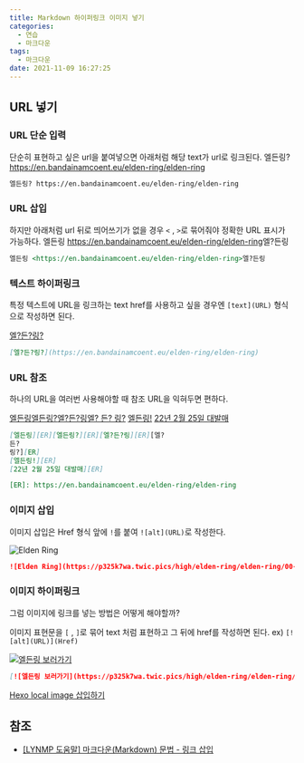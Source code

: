 ```yaml
---
title: Markdown 하이퍼링크 이미지 넣기
categories:
  - 연습
  - 마크다운
tags:
  - 마크다운
date: 2021-11-09 16:27:25
---
```


## URL 넣기

### URL 단순 입력

단순히 표현하고 싶은 url을 붙여넣으면 아래처럼 해당 text가 url로 링크된다.
엘든링? https://en.bandainamcoent.eu/elden-ring/elden-ring
```markdown
엘든링? https://en.bandainamcoent.eu/elden-ring/elden-ring
```

### URL 삽입

하지만 아래처럼 url 뒤로 띄어쓰기가 없을 경우 `<` , `>`로 묶어줘야 정확한 URL 표시가 가능하다.
엘든링 <https://en.bandainamcoent.eu/elden-ring/elden-ring>엘?든링
```markdown
엘든링 <https://en.bandainamcoent.eu/elden-ring/elden-ring>엘?든링
```
### 텍스트 하이퍼링크

특정 텍스트에 URL을 링크하는 text href를 사용하고 싶을 경우엔 `[text](URL)` 형식으로 작성하면 된다.

[엘?든?링?](https://en.bandainamcoent.eu/elden-ring/elden-ring)
```markdown
[엘?든?링?](https://en.bandainamcoent.eu/elden-ring/elden-ring)
```

### URL 참조

하나의 URL을 여러번 사용해야할 때 참조 URL을 익혀두면 편하다.

[엘든링][ER][엘든링?][ER][엘?든?링][ER][엘?
든?
링?][ER]
[엘든링!][ER]
[22년 2월 25일 대발매][ER]

[ER]: https://en.bandainamcoent.eu/elden-ring/elden-ring

```markdown
[엘든링][ER][엘든링?][ER][엘?든?링][ER][엘?
든?
링?][ER]
[엘든링!][ER]
[22년 2월 25일 대발매][ER]

[ER]: https://en.bandainamcoent.eu/elden-ring/elden-ring
```


### 이미지 삽입

이미지 삽입은 Href 형식 앞에 `!`를 붙여 `![alt](URL)`로 작성한다.

![Elden Ring](https://p325k7wa.twic.pics/high/elden-ring/elden-ring/00-page-setup/eldenring_new.png?twic=v1/cover=800x267/step=10/quality=80)
```markdown
![Elden Ring](https://p325k7wa.twic.pics/high/elden-ring/elden-ring/00-page-setup/eldenring_new.png?twic=v1/cover=800x267/step=10/quality=80)
```


### 이미지 하이퍼링크

그럼 이미지에 링크를 넣는 방법은 어떻게 해야할까?

이미지 표현문을 `[` , `]`로 묶어 text 처럼 표현하고 그 뒤에 href를 작성하면 된다.
ex) `[![alt](URL)](Href)`

[![엘든링 보러가기](https://p325k7wa.twic.pics/high/elden-ring/elden-ring/00-page-setup/eldenring_new.png?twic=v1/cover=800x267/step=10/quality=80)](https://en.bandainamcoent.eu/elden-ring/elden-ring)
```markdown
[![엘든링 보러가기](https://p325k7wa.twic.pics/high/elden-ring/elden-ring/00-page-setup/eldenring_new.png?twic=v1/cover=800x267/step=10/quality=80)](https://en.bandainamcoent.eu/elden-ring/elden-ring)
```

[Hexo local image 삽입하기](https://hangack.github.io/2021/11/18/Blog/Hexo-image/)

## 참조
 - [[LYNMP 도움말] 마크다운(Markdown) 문법 - 링크 삽입](https://lynmp.com/ko/article/title/markdown-link-ua811c9dc59o)